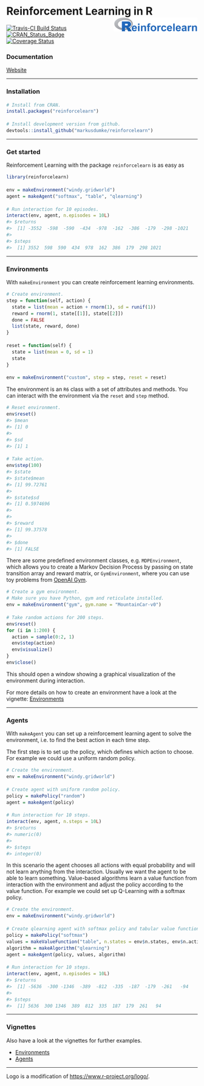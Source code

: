 
Reinforcement Learning in R <img src="reinforcelearn.png" align="right" height="36"/>
=====================================================================================

[![Travis-CI Build Status](https://travis-ci.org/markusdumke/reinforcelearn.svg?branch=master)](https://travis-ci.org/markusdumke/reinforcelearn) [![CRAN\_Status\_Badge](http://www.r-pkg.org/badges/version/reinforcelearn)](https://cran.r-project.org/package=reinforcelearn) [![Coverage Status](https://img.shields.io/codecov/c/github/markusdumke/reinforcelearn/master.svg?maxAge=600)](https://codecov.io/github/markusdumke/reinforcelearn?branch=master)

### Documentation

[Website](https://markusdumke.github.io/reinforcelearn)

------------------------------------------------------------------------

### Installation

``` r
# Install from CRAN.
install.packages("reinforcelearn")

# Install development version from github.
devtools::install_github("markusdumke/reinforcelearn")
```

------------------------------------------------------------------------

### Get started

Reinforcement Learning with the package `reinforcelearn` is as easy as

``` r
library(reinforcelearn)

env = makeEnvironment("windy.gridworld")
agent = makeAgent("softmax", "table", "qlearning")

# Run interaction for 10 episodes.
interact(env, agent, n.episodes = 10L)
#> $returns
#>  [1] -3552  -598  -590  -434  -978  -162  -386  -179  -298 -1021
#> 
#> $steps
#>  [1] 3552  598  590  434  978  162  386  179  298 1021
```

------------------------------------------------------------------------

### Environments

With `makeEnvironment` you can create reinforcement learning environments.

``` r
# Create environment.
step = function(self, action) {
  state = list(mean = action + rnorm(1), sd = runif(1))
  reward = rnorm(1, state[[1]], state[[2]])
  done = FALSE
  list(state, reward, done)
}

reset = function(self) {
  state = list(mean = 0, sd = 1)
  state
}

env = makeEnvironment("custom", step = step, reset = reset)
```

The environment is an `R6` class with a set of attributes and methods. You can interact with the environment via the `reset` and `step` method.

``` r
# Reset environment.
env$reset()
#> $mean
#> [1] 0
#> 
#> $sd
#> [1] 1

# Take action.
env$step(100)
#> $state
#> $state$mean
#> [1] 99.72761
#> 
#> $state$sd
#> [1] 0.5974696
#> 
#> 
#> $reward
#> [1] 99.37578
#> 
#> $done
#> [1] FALSE
```

There are some predefined environment classes, e.g. `MDPEnvironment`, which allows you to create a Markov Decision Process by passing on state transition array and reward matrix, or `GymEnvironment`, where you can use toy problems from [OpenAI Gym](https://gym.openai.com/).

``` r
# Create a gym environment.
# Make sure you have Python, gym and reticulate installed.
env = makeEnvironment("gym", gym.name = "MountainCar-v0")

# Take random actions for 200 steps.
env$reset()
for (i in 1:200) {
  action = sample(0:2, 1)
  env$step(action)
  env$visualize()
}
env$close()
```

This should open a window showing a graphical visualization of the environment during interaction.

For more details on how to create an environment have a look at the vignette: [Environments](https://markusdumke.github.io/reinforcelearn/articles/environments.html)

------------------------------------------------------------------------

### Agents

With `makeAgent` you can set up a reinforcement learning agent to solve the environment, i.e. to find the best action in each time step.

The first step is to set up the policy, which defines which action to choose. For example we could use a uniform random policy.

``` r
# Create the environment.
env = makeEnvironment("windy.gridworld")

# Create agent with uniform random policy.
policy = makePolicy("random")
agent = makeAgent(policy)

# Run interaction for 10 steps.
interact(env, agent, n.steps = 10L)
#> $returns
#> numeric(0)
#> 
#> $steps
#> integer(0)
```

In this scenario the agent chooses all actions with equal probability and will not learn anything from the interaction. Usually we want the agent to be able to learn something. Value-based algorithms learn a value function from interaction with the environment and adjust the policy according to the value function. For example we could set up Q-Learning with a softmax policy.

``` r
# Create the environment.
env = makeEnvironment("windy.gridworld")

# Create qlearning agent with softmax policy and tabular value function.
policy = makePolicy("softmax")
values = makeValueFunction("table", n.states = env$n.states, env$n.actions)
algorithm = makeAlgorithm("qlearning")
agent = makeAgent(policy, values, algorithm)

# Run interaction for 10 steps.
interact(env, agent, n.episodes = 10L)
#> $returns
#>  [1] -5636  -300 -1346  -389  -812  -335  -187  -179  -261   -94
#> 
#> $steps
#>  [1] 5636  300 1346  389  812  335  187  179  261   94
```

------------------------------------------------------------------------

### Vignettes

Also have a look at the vignettes for further examples.

-   [Environments](https://markusdumke.github.io/reinforcelearn/articles/environments.html)
-   [Agents](https://markusdumke.github.io/reinforcelearn/articles/agents.html)

------------------------------------------------------------------------

Logo is a modification of <https://www.r-project.org/logo/>.
